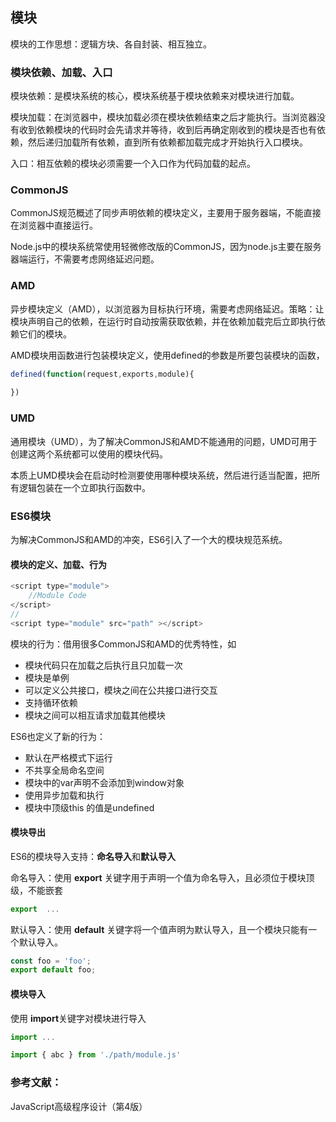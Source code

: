 ## 模块

模块的工作思想：逻辑方块、各自封装、相互独立。

### 模块依赖、加载、入口

模块依赖：是模块系统的核心，模块系统基于模块依赖来对模块进行加载。

模块加载：在浏览器中，模块加载必须在模块依赖结束之后才能执行。当浏览器没有收到依赖模块的代码时会先请求并等待，收到后再确定刚收到的模块是否也有依赖，然后递归加载所有依赖，直到所有依赖都加载完成才开始执行入口模块。

入口：相互依赖的模块必须需要一个入口作为代码加载的起点。

### CommonJS

CommonJS规范概述了同步声明依赖的模块定义，主要用于服务器端，不能直接在浏览器中直接运行。

Node.js中的模块系统常使用轻微修改版的CommonJS，因为node.js主要在服务器端运行，不需要考虑网络延迟问题。

### AMD

异步模块定义（AMD），以浏览器为目标执行环境，需要考虑网络延迟。策略：让模块声明自己的依赖，在运行时自动按需获取依赖，并在依赖加载完后立即执行依赖它们的模块。

AMD模块用函数进行包装模块定义，使用defined的参数是所要包装模块的函数，

```js
defined(function(request,exports,module){
    
})
```

### UMD

通用模块（UMD），为了解决CommonJS和AMD不能通用的问题，UMD可用于创建这两个系统都可以使用的模块代码。

本质上UMD模块会在启动时检测要使用哪种模块系统，然后进行适当配置，把所有逻辑包装在一个立即执行函数中。

### ES6模块

为解决CommonJS和AMD的冲突，ES6引入了一个大的模块规范系统。

#### 模块的定义、加载、行为

```js
<script type="module">
    //Module Code
</script>
//
<script type="module" src="path" ></script>
```

模块的行为：借用很多CommonJS和AMD的优秀特性，如

- 模块代码只在加载之后执行且只加载一次
- 模块是单例
- 可以定义公共接口，模块之间在公共接口进行交互
- 支持循环依赖
- 模块之间可以相互请求加载其他模块

ES6也定义了新的行为：

- 默认在严格模式下运行
- 不共享全局命名空间
- 模块中的var声明不会添加到window对象
- 使用异步加载和执行
- 模块中顶级this 的值是undefined

#### 模块导出

ES6的模块导入支持：**命名导入**和**默认导入**

命名导入：使用 **export** 关键字用于声明一个值为命名导入，且必须位于模块顶级，不能嵌套

```js
export  ...
```

默认导入：使用 **default** 关键字将一个值声明为默认导入，且一个模块只能有一个默认导入。

```js
const foo = 'foo';
export default foo;
```

#### 模块导入

使用 **import**关键字对模块进行导入

```js
import ...

import { abc } from './path/module.js' 
```



### 参考文献：

JavaScript高级程序设计（第4版）